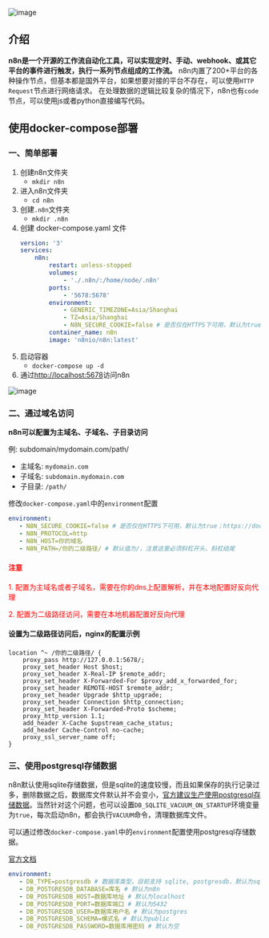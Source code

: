 ![image](https://github.com/user-attachments/assets/b49a9bab-0e62-4580-8d40-849c57590e5d)

## 介绍
**n8n是一个开源的工作流自动化工具，可以实现定时、手动、webhook、或其它平台的事件进行触发，执行一系列节点组成的工作流。**
n8n内置了200+平台的各种操作节点，但基本都是国外平台，如果想要对接的平台不存在，可以使用`HTTP Request`节点进行网络请求。
在处理数据的逻辑比较复杂的情况下，n8n也有`code`节点，可以使用js或者python直接编写代码。

## 使用docker-compose部署
### 一、简单部署
1. 创建n8n文件夹
   - `mkdir n8n`
2. 进入n8n文件夹
   - `cd n8n`
3. 创建`.n8n`文件夹
   - `mkdir .n8n`
4. 创建 docker-compose.yaml 文件
   ``` yaml
   version: '3'
   services:
       n8n:
           restart: unless-stopped
           volumes:
               - './.n8n/:/home/node/.n8n'
           ports:
               - '5678:5678'
           environment:
               - GENERIC_TIMEZONE=Asia/Shanghai
               - TZ=Asia/Shanghai
               - N8N_SECURE_COOKIE=false # 是否仅在HTTPS下可用，默认为true；https://docs.n8n.io/hosting/configuration/environment-variables/security/
           container_name: n8n
           image: 'n8nio/n8n:latest'
   ```
5. 启动容器
   - `docker-compose up -d`
6. 通过[http://localhost:5678](http://localhost:5678)访问n8n

![image](https://github.com/user-attachments/assets/c8e52d76-af2b-440c-9d36-6db30496b5f9)

### 二、通过域名访问
**n8n可以配置为主域名、子域名、子目录访问**

例: subdomain/mydomain.com/path/
- 主域名: `mydomain.com`
- 子域名: `subdomain.mydomain.com`
- 子目录: `/path/`


修改`docker-compose.yaml`中的`environment`配置
```yaml
environment:
   - N8N_SECURE_COOKIE=false # 是否仅在HTTPS下可用，默认为true；https://docs.n8n.io/hosting/configuration/environment-variables/security/
   - N8N_PROTOCOL=http
   - N8N_HOST=你的域名
   - N8N_PATH=/你的二级路径/ # 默认值为/，注意这里必须斜杠开头、斜杠结尾
```

#### <span style="color:red">注意</span>
<span style="color:red">1. 配置为主域名或者子域名，需要在你的dns上配置解析，并在本地配置好反向代理</span>

<span style="color:red">2. 配置为二级路径访问，需要在本地机器配置好反向代理</span>

#### 设置为二级路径访问后，nginx的配置示例
```
location ^~ /你的二级路径/ {
    proxy_pass http://127.0.0.1:5678/; 
    proxy_set_header Host $host; 
    proxy_set_header X-Real-IP $remote_addr; 
    proxy_set_header X-Forwarded-For $proxy_add_x_forwarded_for; 
    proxy_set_header REMOTE-HOST $remote_addr; 
    proxy_set_header Upgrade $http_upgrade; 
    proxy_set_header Connection $http_connection; 
    proxy_set_header X-Forwarded-Proto $scheme; 
    proxy_http_version 1.1; 
    add_header X-Cache $upstream_cache_status; 
    add_header Cache-Control no-cache; 
    proxy_ssl_server_name off; 
}
```

### 三、使用postgresql存储数据
n8n默认使用sqlite存储数据，但是sqlite的速度较慢，而且如果保存的执行记录过多，删除数据之后，数据库文件默认并不会变小，[官方建议生产使用postgresql存储数据](https://community.n8n.io/t/n8n-creates-everygrowing-files-how-to-delete-unnecessary-data-via-cronjob/620)。当然针对这个问题，也可以设置`DB_SQLITE_VACUUM_ON_STARTUP`环境变量为`true`，每次启动n8n，都会执行`VACUUM`命令，清理数据库文件。

可以通过修改`docker-compose.yaml`中的`environment`配置使用postgresql存储数据。

[官方文档](https://docs.n8n.io/hosting/configuration/environment-variables/database/#postgresql)
```yaml
environment:
   - DB_TYPE=postgresdb # 数据库类型，目前支持 sqlite, postgresdb，默认为sqlite
   - DB_POSTGRESDB_DATABASE=库名 # 默认为n8n
   - DB_POSTGRESDB_HOST=数据库地址 # 默认为localhost
   - DB_POSTGRESDB_PORT=数据库端口 # 默认为5432
   - DB_POSTGRESDB_USER=数据库用户名 # 默认为postgres
   - DB_POSTGRESDB_SCHEMA=模式名 # 默认为public
   - DB_POSTGRESDB_PASSWORD=数据库用密码 # 默认为空
```